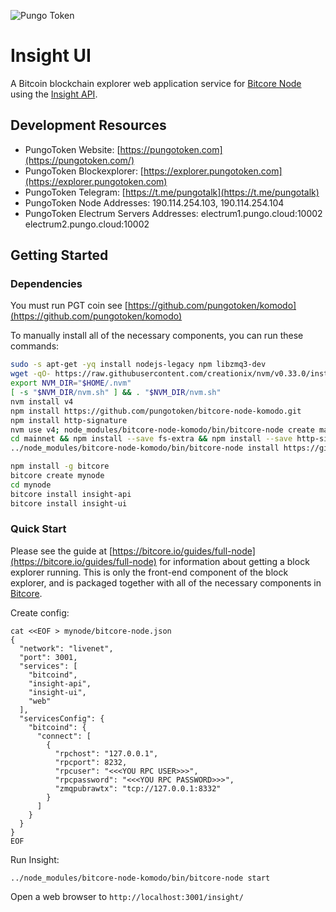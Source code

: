 ![Pungo Token](https://i.ibb.co/T0cFLpx/token-regular-small.png)

# Insight UI

A Bitcoin blockchain explorer web application service for [Bitcore Node](https://github.com/pungotoken/bitcore-node-komodo.git) using the [Insight API](https://github.com/pungotoken/insight-api-komodo.git).

## Development Resources

- PungoToken Website: [https://pungotoken.com](https://pungotoken.com/)
- PungoToken Blockexplorer: [https://explorer.pungotoken.com](https://explorer.pungotoken.com)
- PungoToken Telegram: [https://t.me/pungotalk](https://t.me/pungotalk)
- PungoToken Node Addresses:  190.114.254.103, 190.114.254.104
- PungoToken Electrum Servers Addresses: electrum1.pungo.cloud:10002 electrum2.pungo.cloud:10002

## Getting Started

### Dependencies

You must run PGT coin see [https://github.com/pungotoken/komodo](https://github.com/pungotoken/komodo)

To manually install all of the necessary components, you can run these commands:

```bash
sudo -s apt-get -yq install nodejs-legacy npm libzmq3-dev  
wget -qO- https://raw.githubusercontent.com/creationix/nvm/v0.33.0/install.sh | bash 
export NVM_DIR="$HOME/.nvm" 
[ -s "$NVM_DIR/nvm.sh" ] && . "$NVM_DIR/nvm.sh" 
nvm install v4 
npm install https://github.com/pungotoken/bitcore-node-komodo.git
npm install http-signature
nvm use v4; node_modules/bitcore-node-komodo/bin/bitcore-node create mainnet
cd mainnet && npm install --save fs-extra && npm install --save http-signature har-validator 
../node_modules/bitcore-node-komodo/bin/bitcore-node install https://github.com/pungotoken/insight-api-komodo.git https://github.com/pungotoken/insight-ui-komodo.git
```

```bash
npm install -g bitcore
bitcore create mynode
cd mynode
bitcore install insight-api
bitcore install insight-ui
```

### Quick Start

Please see the guide at [https://bitcore.io/guides/full-node](https://bitcore.io/guides/full-node) for information about getting a block explorer running. This is only the front-end component of the block explorer, and is packaged together with all of the necessary components in [Bitcore](https://github.com/bitpay/bitcore).

Create config:

```
cat <<EOF > mynode/bitcore-node.json
{
  "network": "livenet",
  "port": 3001,
  "services": [
    "bitcoind",
    "insight-api",
    "insight-ui",
    "web"
  ],
  "servicesConfig": {
    "bitcoind": {
      "connect": [
        {
          "rpchost": "127.0.0.1",
          "rpcport": 8232,
          "rpcuser": "<<<YOU RPC USER>>>",
          "rpcpassword": "<<<YOU RPC PASSWORD>>>",
          "zmqpubrawtx": "tcp://127.0.0.1:8332"
        }
      ]
    }
  }
}
EOF
```

Run Insight:
```
../node_modules/bitcore-node-komodo/bin/bitcore-node start
```

Open a web browser to `http://localhost:3001/insight/`

